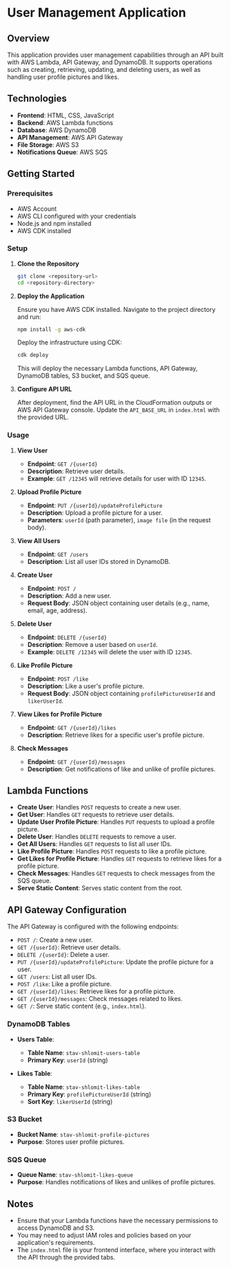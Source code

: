 # User Management Application

## Overview

This application provides user management capabilities through an API built with AWS Lambda, API Gateway, and DynamoDB. It supports operations such as creating, retrieving, updating, and deleting users, as well as handling user profile pictures and likes.

## Technologies

- **Frontend**: HTML, CSS, JavaScript
- **Backend**: AWS Lambda functions
- **Database**: AWS DynamoDB
- **API Management**: AWS API Gateway
- **File Storage**: AWS S3
- **Notifications Queue**: AWS SQS

## Getting Started

### Prerequisites

- AWS Account
- AWS CLI configured with your credentials
- Node.js and npm installed
- AWS CDK installed

### Setup

1. **Clone the Repository**

   ```bash
   git clone <repository-url>
   cd <repository-directory>
   ```

2. **Deploy the Application**

   Ensure you have AWS CDK installed. Navigate to the project directory and run:

   ```bash
   npm install -g aws-cdk
   ```

   Deploy the infrastructure using CDK:

   ```bash
   cdk deploy
   ```

   This will deploy the necessary Lambda functions, API Gateway, DynamoDB tables, S3 bucket, and SQS queue.

3. **Configure API URL**

   After deployment, find the API URL in the CloudFormation outputs or AWS API Gateway console. Update the `API_BASE_URL` in `index.html` with the provided URL.

### Usage

1. **View User**

   - **Endpoint**: `GET /{userId}`
   - **Description**: Retrieve user details.
   - **Example**: `GET /12345` will retrieve details for user with ID `12345`.

2. **Upload Profile Picture**

   - **Endpoint**: `PUT /{userId}/updateProfilePicture`
   - **Description**: Upload a profile picture for a user.
   - **Parameters**: `userId` (path parameter), `image file` (in the request body).

3. **View All Users**

   - **Endpoint**: `GET /users`
   - **Description**: List all user IDs stored in DynamoDB.

4. **Create User**

   - **Endpoint**: `POST /`
   - **Description**: Add a new user.
   - **Request Body**: JSON object containing user details (e.g., name, email, age, address).

5. **Delete User**

   - **Endpoint**: `DELETE /{userId}`
   - **Description**: Remove a user based on `userId`.
   - **Example**: `DELETE /12345` will delete the user with ID `12345`.

6. **Like Profile Picture**

   - **Endpoint**: `POST /like`
   - **Description**: Like a user's profile picture.
   - **Request Body**: JSON object containing `profilePictureUserId` and `likerUserId`.

7. **View Likes for Profile Picture**

   - **Endpoint**: `GET /{userId}/likes`
   - **Description**: Retrieve likes for a specific user's profile picture.

8. **Check Messages**

   - **Endpoint**: `GET /{userId}/messages`
   - **Description**: Get notifications of like and unlike of profile pictures.

## Lambda Functions

- **Create User**: Handles `POST` requests to create a new user.
- **Get User**: Handles `GET` requests to retrieve user details.
- **Update User Profile Picture**: Handles `PUT` requests to upload a profile picture.
- **Delete User**: Handles `DELETE` requests to remove a user.
- **Get All Users**: Handles `GET` requests to list all user IDs.
- **Like Profile Picture**: Handles `POST` requests to like a profile picture.
- **Get Likes for Profile Picture**: Handles `GET` requests to retrieve likes for a profile picture.
- **Check Messages**: Handles `GET` requests to check messages from the SQS queue.
- **Serve Static Content**: Serves static content from the root.

## API Gateway Configuration

The API Gateway is configured with the following endpoints:

- `POST /`: Create a new user.
- `GET /{userId}`: Retrieve user details.
- `DELETE /{userId}`: Delete a user.
- `PUT /{userId}/updateProfilePicture`: Update the profile picture for a user.
- `GET /users`: List all user IDs.
- `POST /like`: Like a profile picture.
- `GET /{userId}/likes`: Retrieve likes for a profile picture.
- `GET /{userId}/messages`: Check messages related to likes.
- `GET /`: Serve static content (e.g., `index.html`).

### DynamoDB Tables

- **Users Table**:
  - **Table Name**: `stav-shlomit-users-table`
  - **Primary Key**: `userId` (string)

- **Likes Table**:
  - **Table Name**: `stav-shlomit-likes-table`
  - **Primary Key**: `profilePictureUserId` (string)
  - **Sort Key**: `likerUserId` (string)

### S3 Bucket

- **Bucket Name**: `stav-shlomit-profile-pictures`
- **Purpose**: Stores user profile pictures.

### SQS Queue

- **Queue Name**: `stav-shlomit-likes-queue`
- **Purpose**: Handles notifications of likes and unlikes of profile pictures.

## Notes

- Ensure that your Lambda functions have the necessary permissions to access DynamoDB and S3.
- You may need to adjust IAM roles and policies based on your application's requirements.
- The `index.html` file is your frontend interface, where you interact with the API through the provided tabs.